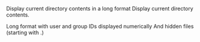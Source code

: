  Display current directory contents in a long format
Display current directory contents.

Long format
with user and group IDs displayed numerically
And hidden files (starting with .)
